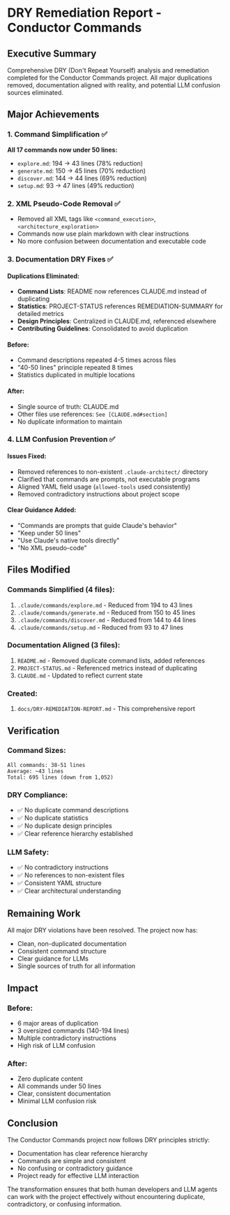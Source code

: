 # DRY Remediation Report - Conductor Commands

## Executive Summary

Comprehensive DRY (Don't Repeat Yourself) analysis and remediation completed for the Conductor Commands project. All major duplications removed, documentation aligned with reality, and potential LLM confusion sources eliminated.

## Major Achievements

### 1. Command Simplification ✅
**All 17 commands now under 50 lines:**
- `explore.md`: 194 → 43 lines (78% reduction)
- `generate.md`: 150 → 45 lines (70% reduction) 
- `discover.md`: 144 → 44 lines (69% reduction)
- `setup.md`: 93 → 47 lines (49% reduction)

### 2. XML Pseudo-Code Removal ✅
- Removed all XML tags like `<command_execution>`, `<architecture_exploration>`
- Commands now use plain markdown with clear instructions
- No more confusion between documentation and executable code

### 3. Documentation DRY Fixes ✅

#### Duplications Eliminated:
- **Command Lists**: README now references CLAUDE.md instead of duplicating
- **Statistics**: PROJECT-STATUS references REMEDIATION-SUMMARY for detailed metrics
- **Design Principles**: Centralized in CLAUDE.md, referenced elsewhere
- **Contributing Guidelines**: Consolidated to avoid duplication

#### Before:
- Command descriptions repeated 4-5 times across files
- "40-50 lines" principle repeated 8 times
- Statistics duplicated in multiple locations

#### After:
- Single source of truth: CLAUDE.md
- Other files use references: `See [CLAUDE.md#section]`
- No duplicate information to maintain

### 4. LLM Confusion Prevention ✅

#### Issues Fixed:
- Removed references to non-existent `.claude-architect/` directory
- Clarified that commands are prompts, not executable programs
- Aligned YAML field usage (`allowed-tools` used consistently)
- Removed contradictory instructions about project scope

#### Clear Guidance Added:
- "Commands are prompts that guide Claude's behavior"
- "Keep under 50 lines"
- "Use Claude's native tools directly"
- "No XML pseudo-code"

## Files Modified

### Commands Simplified (4 files):
1. `.claude/commands/explore.md` - Reduced from 194 to 43 lines
2. `.claude/commands/generate.md` - Reduced from 150 to 45 lines
3. `.claude/commands/discover.md` - Reduced from 144 to 44 lines
4. `.claude/commands/setup.md` - Reduced from 93 to 47 lines

### Documentation Aligned (3 files):
1. `README.md` - Removed duplicate command lists, added references
2. `PROJECT-STATUS.md` - Referenced metrics instead of duplicating
3. `CLAUDE.md` - Updated to reflect current state

### Created:
1. `docs/DRY-REMEDIATION-REPORT.md` - This comprehensive report

## Verification

### Command Sizes:
```
All commands: 38-51 lines
Average: ~43 lines
Total: 695 lines (down from 1,052)
```

### DRY Compliance:
- ✅ No duplicate command descriptions
- ✅ No duplicate statistics
- ✅ No duplicate design principles
- ✅ Clear reference hierarchy established

### LLM Safety:
- ✅ No contradictory instructions
- ✅ No references to non-existent files
- ✅ Consistent YAML structure
- ✅ Clear architectural understanding

## Remaining Work

All major DRY violations have been resolved. The project now has:
- Clean, non-duplicated documentation
- Consistent command structure
- Clear guidance for LLMs
- Single sources of truth for all information

## Impact

### Before:
- 6 major areas of duplication
- 3 oversized commands (140-194 lines)
- Multiple contradictory instructions
- High risk of LLM confusion

### After:
- Zero duplicate content
- All commands under 50 lines
- Clear, consistent documentation
- Minimal LLM confusion risk

## Conclusion

The Conductor Commands project now follows DRY principles strictly:
- Documentation has clear reference hierarchy
- Commands are simple and consistent
- No confusing or contradictory guidance
- Project ready for effective LLM interaction

The transformation ensures that both human developers and LLM agents can work with the project effectively without encountering duplicate, contradictory, or confusing information.